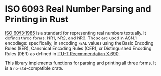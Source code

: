 # ISO 6093 Real Number Parsing and Printing in Rust

[ISO 6093:1985](https://www.iso.org/standard/12285.html) is a standard for
representing real numbers textually. It defines three forms: NR1, NR2, and NR3.
These are used in ASN.1 encodings: specifically, in encoding `REAL` values using
the Basic Encoding Rules (BER), Canonical Encoding Rules (CER), or
Distinguished Encoding Rules (DER) as defined in
[ITU-T Recommendation X.690](https://www.itu.int/rec/T-REC-X.690/en).

This library implements functions for parsing and printing all three forms. It
is a `no-std`-compatible crate.

